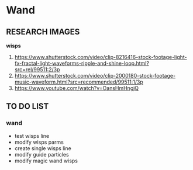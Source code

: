 # Wand
## RESEARCH IMAGES
**wisps**
1. https://www.shutterstock.com/video/clip-8216416-stock-footage-light-fx-fractal-light-waveforms-ripple-and-shine-loop.html?src=rel/99511:2/3p
2. https://www.shutterstock.com/video/clip-2000180-stock-footage-music-waveform.html?src=recommended/99511:1/3p
3. https://www.youtube.com/watch?v=OansHmHngjQ

## TO DO LIST
### wand
- test wisps line
- modify wisps parms
- create single wisps line
- modify guide particles
- modify magic wand wisps
